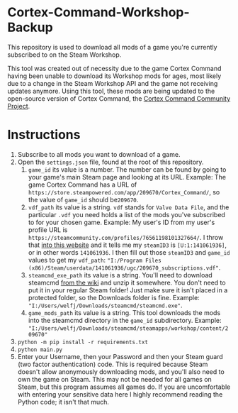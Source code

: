 # Cortex-Command-Workshop-Backup

This repository is used to download all mods of a game you're currently subscribed to on the Steam Workshop.

This tool was created out of necessity due to the game Cortex Command having been unable to download its Workshop mods for ages, most likely due to a change in the Steam Workshop API and the game not receiving updates anymore. Using this tool, these mods are being updated to the open-source version of Cortex Command, the [Cortex Command Community Project](https://cortex-command-community.github.io/).

# Instructions
1. Subscribe to all mods you want to download of a game.
2. Open the `settings.json` file, found at the root of this repository.
	1. `game_id` its value is a number. The number can be found by going to your game's main Steam page and looking at its URL. Example: The game Cortex Command has a URL of `https://store.steampowered.com/app/209670/Cortex_Command/`, so the value of `game_id` should be`209670`.
	2. `vdf_path` its value is a string. `vdf` stands for `Valve Data File`, and the particular `.vdf` you need holds a list of the mods you've subscribed to for your chosen game. Example: My user's ID from my user's profile URL is `https://steamcommunity.com/profiles/76561198101327664/`. I throw that [into this website](https://steamid.io/lookup/) and it tells me my `steamID3` is `[U:1:141061936]`, or in other words `141061936`. I then fill out those `steamID3` and `game_id` values to get my `vdf_path`: `"I:/Program Files (x86)/Steam/userdata/141061936/ugc/209670_subscriptions.vdf"`.
	3. `steamcmd_exe_path` its value is a string. You'll need to download steamcmd [from the wiki](https://developer.valvesoftware.com/wiki/SteamCMD#Downloading_SteamCMD) and unzip it somewhere. You don't need to put it in your regular Steam folder! Just make sure it isn't placed in a protected folder, so the Downloads folder is fine. Example: `"I:/Users/welfj/Downloads/steamcmd/steamcmd.exe"`.
	4. `game_mods_path` its value is a string. This tool downloads the mods into the steamcmd directory in the `game_id` subdirectory. Example: `"I:/Users/welfj/Downloads/steamcmd/steamapps/workshop/content/209670"`
3. `python -m pip install -r requirements.txt`
4. `python main.py`
5. Enter your Username, then your Password and then your Steam guard (two factor authentication) code. This is required because Steam doesn't allow anonymously downloading mods, and you'll also need to own the game on Steam. This may not be needed for all games on Steam, but this program assumes all games do. If you are uncomfortable with entering your sensitive data here I highly recommend reading the Python code; it isn't that much.
